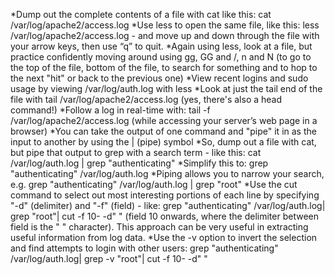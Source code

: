 *Dump out the complete contents of a file with cat like this: cat /var/log/apache2/access.log
*Use less to open the same file, like this: less /var/log/apache2/access.log - and move up and down through the file with your arrow keys, then use “q” to quit.
*Again using less, look at a file, but practice confidently moving around using gg, GG and /, n and N (to go to the top of the file, bottom of the file, to search for something and to hop to the next "hit" or back to the previous one)
*View recent logins and sudo usage by viewing /var/log/auth.log with less
*Look at just the tail end of the file with tail /var/log/apache2/access.log (yes, there's also a head command!)
*Follow a log in real-time with: tail -f /var/log/apache2/access.log (while accessing your server’s web page in a browser)
*You can take the output of one command and "pipe" it in as the input to another by using the | (pipe) symbol
*So, dump out a file with cat, but pipe that output to grep with a search term - like this: cat /var/log/auth.log | grep "authenticating"
*Simplify this to: grep "authenticating" /var/log/auth.log
*Piping allows you to narrow your search, e.g. grep "authenticating" /var/log/auth.log | grep "root"
*Use the cut command to select out most interesting portions of each line by specifying "-d" (delimiter) and "-f" (field) - like: grep "authenticating" /var/log/auth.log| grep "root"| cut -f 10- -d" " (field 10 onwards, where the delimiter between field is the " " character). This approach can be very useful in extracting useful information from log data.
*Use the -v option to invert the selection and find attempts to login with other users: grep "authenticating" /var/log/auth.log| grep -v "root"| cut -f 10- -d" "
